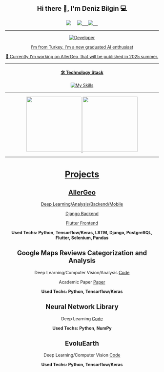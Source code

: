 <div id="header" align="center">

<h2 align='center'> Hi there 👋, I'm Deniz Bilgin 💻 </h2>
 
 
<p align='center'>
 <a href="mailto:denizbilgin156@gmail.com"><img src="https://img.shields.io/badge/Gmail-D14836?style=for-the-badge&logo=gmail&logoColor=white" /></a>&nbsp;&nbsp;&nbsp;&nbsp;
 <a href="https://www.linkedin.com/in/denizbilgin0/"><img src="https://img.shields.io/badge/linkedin-%230077B5.svg?&style=for-the-badge&logo=linkedin&logoColor=white" /</a>&nbsp;&nbsp;&nbsp;&nbsp;
<a href="https://instagram.com/denizb04"><img src="https://img.shields.io/badge/Instagram-E4405F?style=for-the-badge&logo=instagram&logoColor=white" /</a>&nbsp;&nbsp;&nbsp;&nbsp;  
 
 
---

 
 ![Developer](https://static.pingcap.com/files/2022/12/05072707/chatGPT-GitHub-banner.jpg)

I'm from Turkey. I'm a new graduated AI enthusiast
 
🔭 Currently I'm working on AllerGeo, that will be published in 2025 summer.

---
#### 🛠 Technology Stack

[![My Skills](https://skillicons.dev/icons?i=python,pytorch,tensorflow,java,c,cs,spring,dotnet,js,react,angular,html,css,git,postgres,django,selenium,flutter,aws,r)](https://skillicons.dev) 
 
---


<div align="height">
  <a href="https://github.com/denizbilgin">
  <img height="180em" src="https://github-readme-stats.vercel.app/api?username=denizbilgin&show_icons=true&theme=dark"/>
  <img height="180em" src="https://github-readme-stats.vercel.app/api/top-langs/?username=denizbilgin&theme=dark&layout=compact"/>
</div> 


 
 
 ---
 
 
# Projects


## AllerGeo

Deep Learning/Analysis/Backend/Mobile 

[Django Backend](https://github.com/denizbilgin/AllerGeoBackend)

[Flutter Frontend](https://github.com/denizbilgin/AllerGeoFrontend)


**Used Techs: Python, Tensorflow/Keras, LSTM, Django, PostgreSQL, Flutter, Selenium, Pandas**


## Google Maps Reviews Categorization and Analysis

Deep Learning/Computer Vision/Analysis [Code](https://github.com/denizbilgin/Google-Maps-Reviews-Categorization-And-Analysis)

Academic Paper [Paper](https://ybsansiklopedi.com/wp-content/uploads/2023/08/deniz_bilgin_googlemaps.pdf)

**Used Techs: Python, Tensorflow/Keras**


## Neural Network Library

Deep Learning [Code](https://github.com/denizbilgin/NeuralNetworkLibrary)

**Used Techs: Python, NumPy**



## EvoluEarth

Deep Learning/Computer Vision [Code](https://github.com/denizbilgin/EvoluEarth)

**Used Techs: Python, Tensorflow/Keras**

